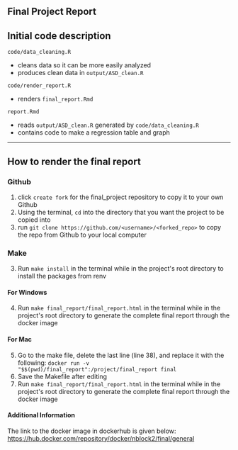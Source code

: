 
Final Project Report
------------------------------------------------------------------------

## Initial code description

`code/data_cleaning.R`

  - cleans data so it can be more easily analyzed
  - produces clean data in `output/ASD_clean.R`

`code/render_report.R`

  - renders `final_report.Rmd`

`report.Rmd`

  - reads `output/ASD_clean.R` generated by `code/data_cleaning.R`
  - contains code to make a regression table and graph

------------------------------------------------------------------------

## How to render the final report

### Github
  1. click `create fork` for the final_project repository to copy it to your own Github
  2. Using the terminal, `cd` into the directory that you want the project to be copied into
  3. run `git clone https://github.com/<username>/<forked_repo>` to copy the repo from Github to your local computer
  
### Make
  3. Run `make install` in the terminal while in the project's root directory to install the packages from renv

#### For Windows
  4. Run `make final_report/final_report.html` in the terminal while in the project's root directory to generate the complete final report through the docker image

#### For Mac
  5. Go to the make file, delete the last line (line 38), and replace it with the following:
    `docker run -v "$$(pwd)/final_report":/project/final_report final`
  6. Save the Makefile after editing
  7. Run `make final_report/final_report.html` in the terminal while in the project's root directory to generate the complete final report through the docker image
  
#### Additional Information
  The link to the docker image in dockerhub is given below:
  https://hub.docker.com/repository/docker/nblock2/final/general
  
